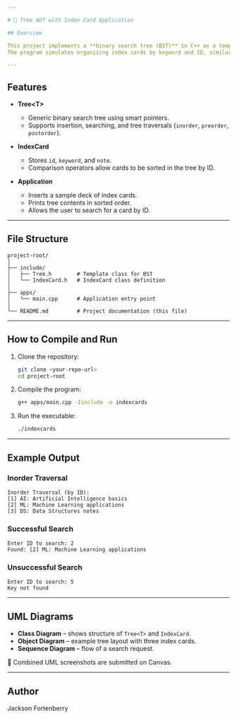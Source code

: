 ```yaml
---

# 📘 Tree ADT with Index Card Application

## Overview

This project implements a **binary search tree (BST)** in C++ as a template class `Tree<T>` and demonstrates its use with a custom `IndexCard` class.
The program simulates organizing index cards by keyword and ID, similar to how students used to prepare research notes before computers.

---
```


## Features

* **Tree\<T>**

  * Generic binary search tree using smart pointers.
  * Supports insertion, searching, and tree traversals (`inorder`, `preorder`, `postorder`).
* **IndexCard**

  * Stores `id`, `keyword`, and `note`.
  * Comparison operators allow cards to be sorted in the tree by ID.
* **Application**

  * Inserts a sample deck of index cards.
  * Prints tree contents in sorted order.
  * Allows the user to search for a card by ID.

---

## File Structure

```
project-root/
│
├── include/
│   ├── Tree.h        # Template class for BST
│   └── IndexCard.h   # IndexCard class definition
│
├── apps/
│   └── main.cpp      # Application entry point
│
└── README.md         # Project documentation (this file)
```

---

## How to Compile and Run

1. Clone the repository:

   ```bash
   git clone <your-repo-url>
   cd project-root
   ```
2. Compile the program:

   ```bash
   g++ apps/main.cpp -Iinclude -o indexcards
   ```
3. Run the executable:

   ```bash
   ./indexcards
   ```

---

## Example Output

### Inorder Traversal

```
Inorder Traversal (by ID):
[1] AI: Artificial Intelligence basics
[2] ML: Machine Learning applications
[3] DS: Data Structures notes
```

### Successful Search

```
Enter ID to search: 2
Found: [2] ML: Machine Learning applications
```

### Unsuccessful Search

```
Enter ID to search: 5
Key not found
```

---

## UML Diagrams

* **Class Diagram** – shows structure of `Tree<T>` and `IndexCard`.
* **Object Diagram** – example tree layout with three index cards.
* **Sequence Diagram** – flow of a search request.

📌 Combined UML screenshots are submitted on Canvas.

---

## Author

Jackson Fortenberry

